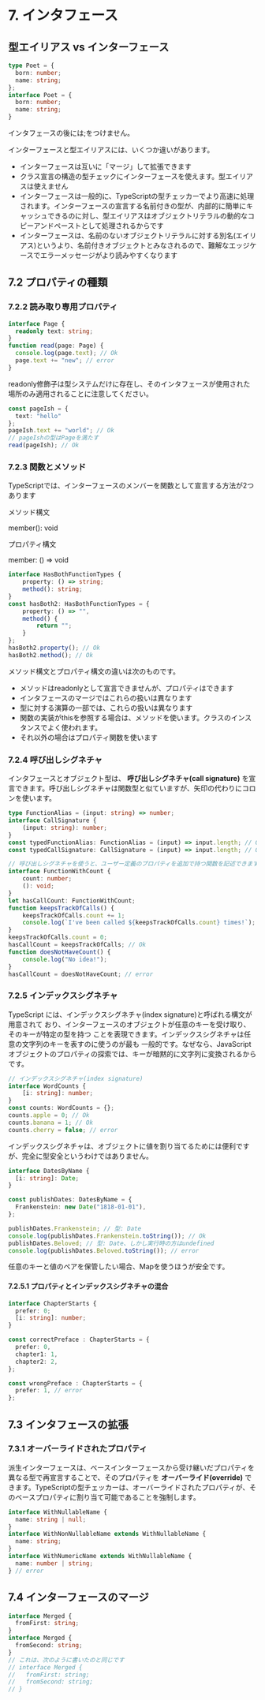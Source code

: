 # 7. インタフェース

## 型エイリアス vs インターフェース

```typescript
type Poet = {
  born: number;
  name: string;
};
interface Poet = {
  born: number;
  name: string;
}
```

インタフェースの後には;をつけません。

インターフェースと型エイリアスには、いくつか違いがあります。

- インターフェースは互いに「マージ」して拡張できます
- クラス宣言の構造の型チェックにインターフェースを使えます。型エイリアスは使えません
- インターフェースは一般的に、TypeScriptの型チェッカーでより高速に処理されます。インターフェースの宣言する名前付きの型が、内部的に簡単にキャッシュできるのに対し、型エイリアスはオブジェクトリテラルの動的なコピーアンドペーストとして処理されるからです
- インターフェースは、名前のないオブジェクトリテラルに対する別名(エイリアス)というより、名前付きオブジェクトとみなされるので、難解なエッジケースでエラーメッセージがより読みやすくなります

## 7.2 プロパティの種類

### 7.2.2 読み取り専用プロパティ

```typescript
interface Page {
  readonly text: string;
}
function read(page: Page) {
  console.log(page.text); // Ok
  page.text += "new"; // error
}
```

readonly修飾子は型システムだけに存在し、そのインタフェースが使用された場所のみ適用されることに注意してください。

```typescript
const pageIsh = {
  text: "hello"
};
pageIsh.text += "world"; // Ok
// pageIshの型はPageを満たす
read(pageIsh); // Ok
```

### 7.2.3 関数とメソッド

TypeScriptでは、インターフェースのメンバーを関数として宣言する方法が2つあります

メソッド構文

  member(): void

プロパティ構文

  member: () => void

```typescript
interface HasBothFunctionTypes {
    property: () => string;
    method(): string;
}
const hasBoth2: HasBothFunctionTypes = {
    property: () => "",
    method() {
        return "";
    }
};
hasBoth2.property(); // Ok
hasBoth2.method(); // Ok
```

メソッド構文とプロパティ構文の違いは次のものです。

- メソッドはreadonlyとして宣言できませんが、プロパティはできます
- インタフェースのマージではこれらの扱いは異なります
- 型に対する演算の一部では、これらの扱いは異なります
- 関数の実装がthisを参照する場合は、メソッドを使います。クラスのインスタンスでよく使われます。
- それ以外の場合はプロパティ関数を使います

### 7.2.4 呼び出しシグネチャ

インタフェースとオブジェクト型は、 **呼び出しシグネチャ(call signature)** を宣言できます。呼び出しシグネチャは関数型と似ていますが、矢印の代わりにコロンを使います。

```typescript
type FunctionAlias = (input: string) => number;
interface CallSignature {
    (input: string): number;
}
const typedFunctionAlias: FunctionAlias = (input) => input.length; // Ok
const typedCallSignature: CallSignature = (input) => input.length; // Ok
```

```typescript
// 呼び出しシグネチャを使うと、ユーザー定義のプロパティを追加で持つ関数を記述できます
interface FunctionWithCount {
    count: number;
    (): void;
}
let hasCallCount: FunctionWithCount;
function keepsTrackOfCalls() {
    keepsTrackOfCalls.count += 1;
    console.log(`I've been called ${keepsTrackOfCalls.count} times!`);
}
keepsTrackOfCalls.count = 0;
hasCallCount = keepsTrackOfCalls; // Ok
function doesNotHaveCount() {
    console.log("No idea!");
}
hasCallCount = doesNotHaveCount; // error
```

### 7.2.5 インデックスシグネチャ

TypeScript には、インデックスシグネチャ(index signature)と呼ばれる構文が用意されて おり、インターフェースのオブジェクトが任意のキーを受け取り、そのキーが特定の型を持つ ことを表現できます。インデックスシグネチャは任意の文字列のキーを表すのに使うのが最も 一般的です。なぜなら、JavaScript オブジェクトのプロパティの探索では、キーが暗黙的に文字列に変換されるからです。

```typescript
// インデックスシグネチャ(index signature)
interface WordCounts {
    [i: string]: number;
}
const counts: WordCounts = {};
counts.apple = 0; // Ok
counts.banana = 1; // Ok
counts.cherry = false; // error
```

インデックスシグネチャは、オブジェクトに値を割り当てるためには便利ですが、完全に型安全というわけではありません。

```typescript
interface DatesByName {
  [i: string]: Date;
}

const publishDates: DatesByName = {
  Frankenstein: new Date("1818-01-01"),
};

publishDates.Frankenstein; // 型: Date
console.log(publishDates.Frankenstein.toString()); // Ok
publishDates.Beloved; // 型: Date、しかし実行時の方はundefined
console.log(publishDates.Beloved.toString()); // error
```

任意のキーと値のペアを保管したい場合、Mapを使うほうが安全です。

#### 7.2.5.1 プロパティとインデックスシグネチャの混合

```typescript
interface ChapterStarts {
  prefer: 0;
  [i: string]: number;
}

const correctPreface : ChapterStarts = {
  prefer: 0,
  chapter1: 1,
  chapter2: 2,
};

const wrongPreface : ChapterStarts = {
  prefer: 1, // error
};
```

## 7.3 インタフェースの拡張

### 7.3.1 オーバーライドされたプロパティ

派生インターフェースは、ベースインターフェースから受け継いだプロパティを異なる型で再宣言することで、そのプロパティを **オーバーライド(override)** できます。TypeScriptの型チェッカーは、オーバーライドされたプロパティが、そのベースプロパティに割り当て可能であることを強制します。

```typescript
interface WithNullableName {
  name: string | null;
}
interface WithNonNullableName extends WithNullableName {
  name: string;
}
interface WithNumericName extends WithNullableName {
  name: number | string;
} // error
```

## 7.4 インターフェースのマージ

```typescript
interface Merged {
  fromFirst: string;
}
interface Merged {
  fromSecond: string;
}
// これは、次のように書いたのと同じです
// interface Merged {
//   fromFirst: string;
//   fromSecond: string;
// }
```
